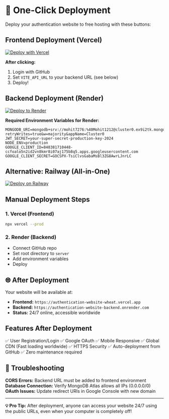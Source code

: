 # 🚀 One-Click Deployment

Deploy your authentication website to free hosting with these buttons:

## Frontend Deployment (Vercel)

[![Deploy with Vercel](https://vercel.com/button)](https://vercel.com/new/clone?repository-url=https://github.com/mohit7276/authentication-website&env=VITE_API_URL&envDescription=Backend%20API%20URL)

**After clicking:**
1. Login with GitHub
2. Set `VITE_API_URL` to your backend URL (see below)
3. Deploy!

## Backend Deployment (Render)

[![Deploy to Render](https://render.com/images/deploy-to-render-button.svg)](https://render.com/deploy?repo=https://github.com/mohit7276/authentication-website)

**Required Environment Variables for Render:**
```
MONGODB_URI=mongodb+srv://mohit7276:%40Mohit1212@cluster0.ex9i2tk.mongodb.net/authapp?retryWrites=true&w=majority&appName=Cluster0
JWT_SECRET=your-super-secret-production-key-2024
NODE_ENV=production
GOOGLE_CLIENT_ID=848381710448-ccfoalo5n2id2vn8kmr8i07aj175b8q5.apps.googleusercontent.com
GOOGLE_CLIENT_SECRET=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
```

## Alternative: Railway (All-in-One)

[![Deploy on Railway](https://railway.app/button.svg)](https://railway.app/new/template/mongodb-auth)

## Manual Deployment Steps

### 1. Vercel (Frontend)
```bash
npx vercel --prod
```

### 2. Render (Backend)
- Connect GitHub repo
- Set root directory to `server`
- Add environment variables
- Deploy

## 🌐 After Deployment

Your website will be available at:
- **Frontend:** `https://authentication-website-wheat.vercel.app`
- **Backend:** `https://authentication-website-backend.onrender.com`
- **Status:** 24/7 online, accessible worldwide

## Features After Deployment
✅ User Registration/Login
✅ Google OAuth
✅ Mobile Responsive
✅ Global CDN (Fast loading worldwide)
✅ HTTPS Security
✅ Auto-deployment from GitHub
✅ Zero maintenance required

## 🔧 Troubleshooting

**CORS Errors:** Backend URL must be added to frontend environment
**Database Connection:** Verify MongoDB Atlas allows all IPs (0.0.0.0/0)
**OAuth Issues:** Update redirect URIs in Google Console with new domain

---

**💡 Pro Tip:** After deployment, anyone can access your website 24/7 using the public URLs, even when your computer is completely off!
